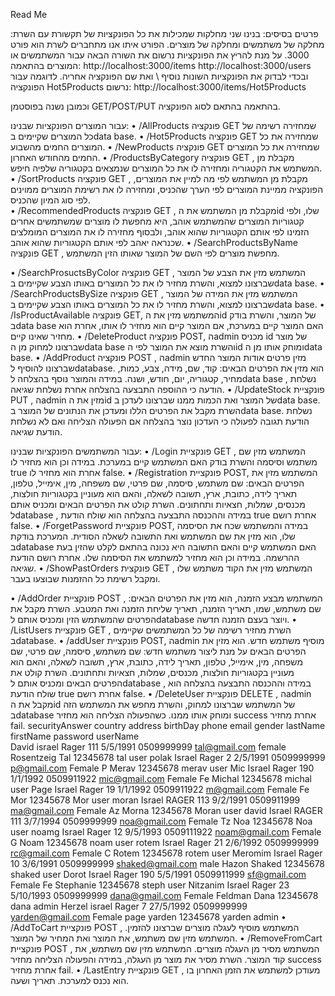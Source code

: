  Read Me

פרטים בסיסים:
בנינו שני מחלקות שמכילות את כל הפונקציות של תקשורת עם השרת: מחלקה של משתמשים ומחלקה של מוצרים. 
הפורט איתו אנו מתחברים לשרת הוא פורט 3000.
על מנת להריץ את הפונקציות נרשום את השורה הבאה עבור המשתמשים או המוצרים בהתאמה:
http://localhost:3000/items
http://localhost:3000/users
ובכדי לבדוק את הפונקציות השונות נוסיף \ ואת שם הפונקציה אחריה.
לדוגמה עבור הפונקציה Hot5Products נרשום: 
http://localhost:3000/items/Hot5Products

 וכמובן נשנה בפוסטמן GET/POST/PUT בהתאמה בהתאם לסוג הפונקציה.

עבור המוצרים הפונקציות שבנינו:
•	/AllProducts
פונקציה GET שמחזירה רשימה של כל המוצרים שקיימים בdata base.
•	/Hot5Products
פונקציה GET שמחזירה את כל המוצרים החמים מהשבוע.
•	/NewProducts
פונקציה GET שמחזירה את כל המוצרים החמים מהחודש האחרון.
•	/ProductsByCategory
פונקציה GET  , מקבלת מן המשתמש את הקטגוריה ומחזירה לו את כל המוצרים שנמצאים בקטגוריה שלפיה חיפש.
•	/SortProducts
פונקציה GET  , מקבלת מן המשתמש לפי מה למיין את המוצרים, הפונקציה ממיינת המוצרים לפי הערך שהכניס, ומחזירה לו את רשימת המוצרים ממוינים לפי סוג המיון שהכניס.  
•	/RecommendedProducts
פונקציה GET  , מקבלת מן המשתמש את הid שלו, ולפי קטגוריות המוצרים שהמשתמש אוהב, היא מחפשת לו מוצרים שמשתמשים אחרים הזמינו לפי אותם הקטגוריות שהוא אוהב, ולבסוף מחזירה לו את המוצרים המומלצים שכנראה יאהב לפי אותם הקטגוריות שהוא אוהב. 
•	/SearchProductsByName
פונקציה GET , מחפשת מוצרים לפי השם של המוצר שאותו הזין המשתמש.


•	/SearchProsuctsByColor
פונקציה GET , המשתמש מזין את הצבע של המוצר שברצונו למצוא, והשרת מחזיר לו את כל המוצרים באותו הצבע שקיימים בdata base. 
•	/SearchProductsBySize
פונקציה GET , המשתמש מזין את המידה של המוצר שברצונו למצוא, והשרת מחזיר לו את כל המוצרים באותו הצבע שקיימים בdata base. 
•	/IsProductAvailable
פונקציה GET, המשתמש מזין את הid של המוצר, והשרת בודק בdata base האם המוצר קיים במערכת, אם המוצר קיים הוא מחזיר לו אותו, אחרת הוא מחזיר שאינו קיים.
•	/DeleteProduct
פונקציה POST, הadmin מכניס id של מוצר שברצונו למחוק מן הdata base והשרת מוצא את המוצר לפי הid ומוחק אותו מן הdata base.
•	/AddProduct
פונקציה POST , הadmin מזין פרטים אודות המוצר החדש שברצונו להוסיף לdatabase.
הוא מזין את הפרטים הבאים: קוד, שם, מידה, צבע, כמות, מחיר, קטגוריה, יום, חודש, ושנה.
במידה והמוצר נוסף בהצלחה לdata base , נשלחת הודעה כי ההוספה התבצעה בהצלחה אחרת נשלחת שגיאה.
•	/UpdateStock
 	פונקציית PUT , הadmin מזין את הid של המוצר ואת הכמות ממנו שברצונו לעדכן בdata	base. השרת מקבל את הפרטים הללו ומעדכן את הנתונים של המוצר בdata base. 
נשלחת הודעת תגובה לפעולה כי העדכון נוצר בהצלחה אם הפעולה הצליחה ואם לא נשלחת הודעת שגיאה.

עבור המשתמשים הפונקציות שבנינו:
•	/Login
פונקציית GET , המשתמש מזין שם משתמש וסיסמה והשרת בודק האם המשתמש קיים במערכת. במידה וכן הוא מחזיר לו true אחרת הוא מחזיר לו false.
•	/Registration
פונקציית POST, המשתמש מזין את הפרטים הבאים: שם משתמש, סיסמה, שם פרטי, שם משפחה, מין, אימייל, טלפון, תאריך לידה, כתובת, ארץ, תשובה לשאלה, והאם הוא מעוניין בקטגוריות חולצות, מכנסים, שמלות, חצאיות ותחתונים.
השרת קולט את הפרטים הבאים ומכניס אותם לdatabase , במידה וההכנסה התבצעה בהצלחה הוא שולח הודעת true  אחרת רושם false.
•	/ForgetPassword
פונקציית POST, במידה והמשתמש שכח את הסיסמה שלו, הוא מזין את שם המשתמש ואת התשובה לשאלה הסודית. המערכת בודקת בdatabase האם המשתמש קיים והאם התשובה היא נכונה בהתאם לקלט שהזין בעת ההרשמה. במידה וכן הוא מחזיר למשתמש את הסיסמה שלו. אחרת רושם הודעת שגיאה.
•	/ShowPastOrders
פונקצית GET , המשתמש מזין את הקוד משתמש שלו ומקבל רשימת כל ההזמנות שבוצעו בעבר.

•	/AddOrder
פונקציית POST , המשתמש מבצע הזמנה, הוא מזין את הפרטים הבאים: שם משתמש, שמו, תאריך הזמנה, תאריך שליחת הזמנה ואת המטבע. השרת מקבל את הפרטים שהמשתמש הזין ומכניס אותם לdatabase ויוצר בעצם הזמנה חדשה.
•	/ListUsers
פונקציית GET , השרת מחזיר רשימה של כל המשתמשים שקיימים בdatabase.
•	/addUser
פונקציית POST, הadmin מוסיף משתמש חדש. הוא מזין את הפרטים הבאים על מנת ליצור משתמש חדש: שם משתמש, סיסמה, שם פרטי, שם משפחה, מין, אימייל, טלפון, תאריך לידה, כתובת, ארץ, תשובה לשאלה, והאם הוא מעוניין בקטגוריות חולצות, מכנסים, שמלות, חצאיות ותחתונים. השרת קולט את הפרטים הבאים ומכניס אותם לdatabase , במידה וההכנסה התבצעה בהצלחה הוא שולח הודעת true  אחרת רושם false.
•	/DeleteUser
פונקציית DELETE  , הadmin מקבל את הid של המשתמש שברצונו למחוק, והשרת מחפש את המשתמש הזה בdatabase ומוחק אותו ממנו. כשהפעולה הצליחה הוא מחזיר success  אחרת מחזיר fail.
securityAnswer	country	address	birthDay	phone	email	gender	lastName	firstName	password	userName	
David	israel	Rager 111	5/5/1991	0509999999	tal@gmail.com	female	Rosentzeig	Tal	12345678	tal	user
polak	Israel	Rager 2	2/5/1991	0509999999	p@gmail.com	Female	P	Merav	12345678	merav	user
Mic	Israel	Rager 190	1/1/1992	0509911922	mic@gmail.com	Female	Fe	Michal	12345678	michal	user
Page	Israel	Rager 19	1/1/1992	0509911922	m@gmail.com
Female	Fe	Mor	12345678	Mor	user
moran	Israel	RAGER 113	9/2/1991	0509911999	ma@gmail.com	Female	Az	Morna	12345678	Moran	user
david	Israel	RAGER 111	3/7/1994	0509999999	noa@gmail.com
Female	Tz	Noa	12345678	Noa	user
noamg	Israel	Rager 12	9/5/1993	0509111922	noam@gmail.com	Female	G	Noam	12345678	noam	user
rotem	Israel	Rager 21	2/6/1992	0509999999	rc@gmail.com	Female	C	Rotem	12345678	rotem	user
Meromim	Israel	Rager 10	3/6/1991	0509999999	shaked@gmail.com	male	Hazon	Shaked	12345678	shaked	user 
Dorot	Israel	Rager 190	5/5/1991	0509911999	sf@gmail.com	Female	Fe	Stephanie	12345678	steph	user
Nitzanim	Israel	Rager 23	5/10/1993	0509999999	dana@gmail.com	Female	Feldman	Dana	12345678	dana	admin
Herzel	israel	Rager 7	27/5/1992	0509999999	yarden@gmail.com	Female	page	yarden	12345678	yarden	admin
•	/AddToCart
פונקציית POST , המשתמש מוסיף לעגלה מוצרים שברצונו להזמין. המשתמש מזין שם משתמש, את המוצר ואת המחיר של המוצר.
•	/RemoveFromCart
פונקציית POST , המשתמש מסיר מן העגלה מוצרים. המשתמש מזין שם משתמש, את קוד המוצר. השרת מסיר את מוצר מן העגלה, במידה והפעולה הצליחה מחזיר success  אחרת מחזיר fail.
•	/LastEntry
פונקציית GET , מעודכן למשתמש את הזמן האחרון בו הוא נכנס למערכת. תאריך ושעה.


